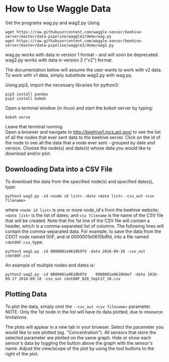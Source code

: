# How to Use Waggle Data
Get the programs wag.py and wag2.py Using
```
wget https://raw.githubusercontent.com/waggle-sensor/beehive-server/master/data-pipeline/waggle2/demo/wag.py
wget https://raw.githubusercontent.com/waggle-sensor/beehive-server/master/data-pipeline/waggle2/demo/wag2.py

```
wag.py works with data in version 1 format - and will soon be deprecated.
wag2.py works with data in version 2 ("v2") format.

The documentation below will assume the user wants to work with v2 data.  To work with v1 data, simply substitute wag2.py with wag.py.

Using pip3, import the necessary libraries for python3:
```
pip3 install pandas
pip3 install bokeh
```
Open a terminal window (in linux) and start the *bokeh* server by typing:
```
bokeh serve
```
Leave that terminal running.  
Open a browser and navigate to
http://beehive1.mcs.anl.gov/
to see the list of all the nodes that ever sent data to the beehive server.
Click on the id of the node to see all the data that a node ever sent - grouped by date and version.
Choose the node(s) and date(s) whose data you would like to download and/or plot.

## Downloading Data into a CSV File
To download the data from the specified node(s) and specified date(s), type:
```
python3 wag2.py -id <node id list> -date <date list> -csv_out <csv filename>
```
where ```<node id list>``` is one or more node_id's from the beehive website;
```<date list>``` is the list of dates;
and ```csv filename``` is the name of the CSV file that will be created.
Note that the 1st line of the CSV file will contain a header, which is a
comma-separated list of columns.
The following lines will contain the comma-separated data.
For example, to save the data from the CDOT node named 00F, and id
0000001e0610b9fd, into a file named ```cdot00F.csv```, type:
```
python3 wag2.py -id 0000001e0610b9fd -date 2016-09-18 -csv_out cdot00F.csv
```
An example of multiple nodes and dates is:
```
python3 wag2.py -id 0000001e0610b9fd 	0000001e0610b9e7 -date 2016-09-17 2016-09-18 -csv_out cdot00F_028_Sept17_18.csv
```


## Plotting Data
To plot the data, simply omit the ```--csv_out <csv filename>``` parameter.  
NOTE: Only the 1st node in the list will have its data plotted,
due to resource limitations.

The plots will appear in a new tab in your browser.  Select the parameter you would like to see plotted (eg. "Concentration").  All sensors that store the selected parameter are plotted on the same graph.  Hide or show each sensor's data by toggling the button above the graph with the sensor's name.  Adjust the view/scope of the plot by using the tool buttons to the right of the plot.
